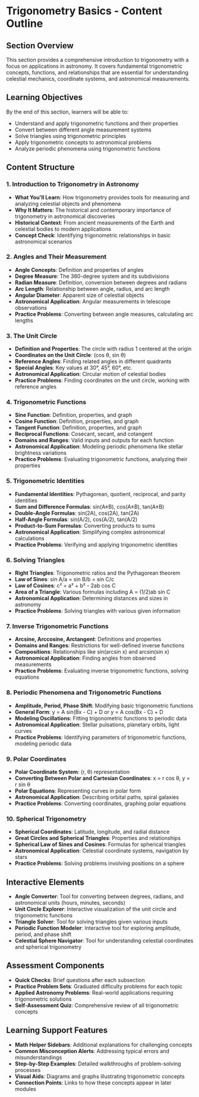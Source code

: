 # Trigonometry Basics - Content Outline

## Section Overview
This section provides a comprehensive introduction to trigonometry with a focus on applications in astronomy. It covers fundamental trigonometric concepts, functions, and relationships that are essential for understanding celestial mechanics, coordinate systems, and astronomical measurements.

## Learning Objectives
By the end of this section, learners will be able to:
- Understand and apply trigonometric functions and their properties
- Convert between different angle measurement systems
- Solve triangles using trigonometric principles
- Apply trigonometric concepts to astronomical problems
- Analyze periodic phenomena using trigonometric functions

## Content Structure

### 1. Introduction to Trigonometry in Astronomy
- **What You'll Learn**: How trigonometry provides tools for measuring and analyzing celestial objects and phenomena
- **Why It Matters**: The historical and contemporary importance of trigonometry in astronomical discoveries
- **Historical Context**: From ancient measurements of the Earth and celestial bodies to modern applications
- **Concept Check**: Identifying trigonometric relationships in basic astronomical scenarios

### 2. Angles and Their Measurement
- **Angle Concepts**: Definition and properties of angles
- **Degree Measure**: The 360-degree system and its subdivisions
- **Radian Measure**: Definition, conversion between degrees and radians
- **Arc Length**: Relationship between angle, radius, and arc length
- **Angular Diameter**: Apparent size of celestial objects
- **Astronomical Application**: Angular measurements in telescope observations
- **Practice Problems**: Converting between angle measures, calculating arc lengths

### 3. The Unit Circle
- **Definition and Properties**: The circle with radius 1 centered at the origin
- **Coordinates on the Unit Circle**: (cos θ, sin θ)
- **Reference Angles**: Finding related angles in different quadrants
- **Special Angles**: Key values at 30°, 45°, 60°, etc.
- **Astronomical Application**: Circular motion of celestial bodies
- **Practice Problems**: Finding coordinates on the unit circle, working with reference angles

### 4. Trigonometric Functions
- **Sine Function**: Definition, properties, and graph
- **Cosine Function**: Definition, properties, and graph
- **Tangent Function**: Definition, properties, and graph
- **Reciprocal Functions**: Cosecant, secant, and cotangent
- **Domains and Ranges**: Valid inputs and outputs for each function
- **Astronomical Application**: Modeling periodic phenomena like stellar brightness variations
- **Practice Problems**: Evaluating trigonometric functions, analyzing their properties

### 5. Trigonometric Identities
- **Fundamental Identities**: Pythagorean, quotient, reciprocal, and parity identities
- **Sum and Difference Formulas**: sin(A±B), cos(A±B), tan(A±B)
- **Double-Angle Formulas**: sin(2A), cos(2A), tan(2A)
- **Half-Angle Formulas**: sin(A/2), cos(A/2), tan(A/2)
- **Product-to-Sum Formulas**: Converting products to sums
- **Astronomical Application**: Simplifying complex astronomical calculations
- **Practice Problems**: Verifying and applying trigonometric identities

### 6. Solving Triangles
- **Right Triangles**: Trigonometric ratios and the Pythagorean theorem
- **Law of Sines**: sin A/a = sin B/b = sin C/c
- **Law of Cosines**: c² = a² + b² - 2ab cos C
- **Area of a Triangle**: Various formulas including A = (1/2)ab sin C
- **Astronomical Application**: Determining distances and sizes in astronomy
- **Practice Problems**: Solving triangles with various given information

### 7. Inverse Trigonometric Functions
- **Arcsine, Arccosine, Arctangent**: Definitions and properties
- **Domains and Ranges**: Restrictions for well-defined inverse functions
- **Compositions**: Relationships like sin(arcsin x) and arcsin(sin x)
- **Astronomical Application**: Finding angles from observed measurements
- **Practice Problems**: Evaluating inverse trigonometric functions, solving equations

### 8. Periodic Phenomena and Trigonometric Functions
- **Amplitude, Period, Phase Shift**: Modifying basic trigonometric functions
- **General Form**: y = A sin(Bx - C) + D or y = A cos(Bx - C) + D
- **Modeling Oscillations**: Fitting trigonometric functions to periodic data
- **Astronomical Application**: Stellar pulsations, planetary orbits, light curves
- **Practice Problems**: Identifying parameters of trigonometric functions, modeling periodic data

### 9. Polar Coordinates
- **Polar Coordinate System**: (r, θ) representation
- **Converting Between Polar and Cartesian Coordinates**: x = r cos θ, y = r sin θ
- **Polar Equations**: Representing curves in polar form
- **Astronomical Application**: Describing orbital paths, spiral galaxies
- **Practice Problems**: Converting coordinates, graphing polar equations

### 10. Spherical Trigonometry
- **Spherical Coordinates**: Latitude, longitude, and radial distance
- **Great Circles and Spherical Triangles**: Properties and relationships
- **Spherical Law of Sines and Cosines**: Formulas for spherical triangles
- **Astronomical Application**: Celestial coordinate systems, navigation by stars
- **Practice Problems**: Solving problems involving positions on a sphere

## Interactive Elements
- **Angle Converter**: Tool for converting between degrees, radians, and astronomical units (hours, minutes, seconds)
- **Unit Circle Explorer**: Interactive visualization of the unit circle and trigonometric functions
- **Triangle Solver**: Tool for solving triangles given various inputs
- **Periodic Function Modeler**: Interactive tool for exploring amplitude, period, and phase shift
- **Celestial Sphere Navigator**: Tool for understanding celestial coordinates and spherical trigonometry

## Assessment Components
- **Quick Checks**: Brief questions after each subsection
- **Practice Problem Sets**: Graduated difficulty problems for each topic
- **Applied Astronomy Problems**: Real-world applications requiring trigonometric solutions
- **Self-Assessment Quiz**: Comprehensive review of all trigonometric concepts

## Learning Support Features
- **Math Helper Sidebars**: Additional explanations for challenging concepts
- **Common Misconception Alerts**: Addressing typical errors and misunderstandings
- **Step-by-Step Examples**: Detailed walkthroughs of problem-solving processes
- **Visual Aids**: Diagrams and graphs illustrating trigonometric concepts
- **Connection Points**: Links to how these concepts appear in later modules
